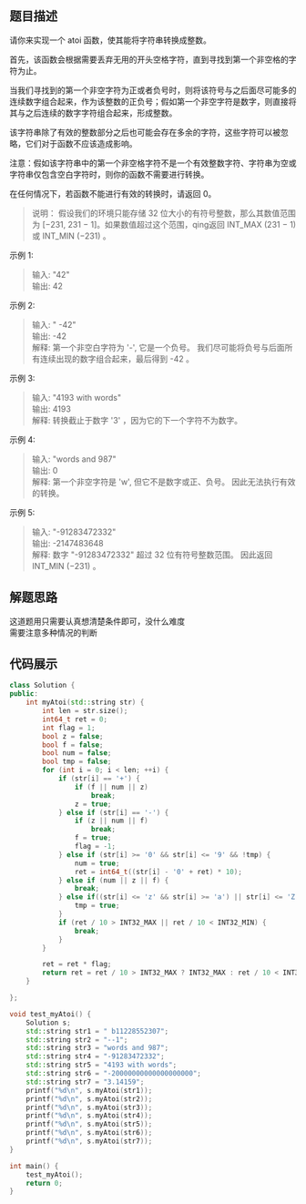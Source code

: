 ## 题目描述
请你来实现一个 atoi 函数，使其能将字符串转换成整数。

首先，该函数会根据需要丢弃无用的开头空格字符，直到寻找到第一个非空格的字符为止。

当我们寻找到的第一个非空字符为正或者负号时，则将该符号与之后面尽可能多的连续数字组合起来，作为该整数的正负号；假如第一个非空字符是数字，则直接将其与之后连续的数字字符组合起来，形成整数。

该字符串除了有效的整数部分之后也可能会存在多余的字符，这些字符可以被忽略，它们对于函数不应该造成影响。

注意：假如该字符串中的第一个非空格字符不是一个有效整数字符、字符串为空或字符串仅包含空白字符时，则你的函数不需要进行转换。

在任何情况下，若函数不能进行有效的转换时，请返回 0。

>说明：
假设我们的环境只能存储 32 位大小的有符号整数，那么其数值范围为 [−231,  231 − 1]。如果数值超过这个范围，qing返回  INT_MAX (231 − 1) 或 INT_MIN (−231) 。

示例 1:
>输入: "42"  
输出: 42  

示例 2:
>输入: "   -42"  
输出: -42  
解释: 第一个非空白字符为 '-', 它是一个负号。
     我们尽可能将负号与后面所有连续出现的数字组合起来，最后得到 -42 。
     
示例 3:
>输入: "4193 with words"  
输出: 4193  
解释: 转换截止于数字 '3' ，因为它的下一个字符不为数字。

示例 4:
> 输入: "words and 987"  
输出: 0  
解释: 第一个非空字符是 'w', 但它不是数字或正、负号。
     因此无法执行有效的转换。

示例 5:
> 输入: "-91283472332"  
输出: -2147483648  
解释: 数字 "-91283472332" 超过 32 位有符号整数范围。 
     因此返回 INT_MIN (−231) 。
## 解题思路
这道题用只需要认真想清楚条件即可，没什么难度   
需要注意多种情况的判断 

## 代码展示
```cpp
class Solution {
public:
    int myAtoi(std::string str) {
        int len = str.size();
        int64_t ret = 0;
        int flag = 1;
        bool z = false;
        bool f = false;
        bool num = false;
        bool tmp = false;
        for (int i = 0; i < len; ++i) {
            if (str[i] == '+') {
                if (f || num || z)
                    break;
                z = true;
            } else if (str[i] == '-') {
                if (z || num || f)
                    break;
                f = true;
                flag = -1;
            } else if (str[i] >= '0' && str[i] <= '9' && !tmp) {
                num = true;
                ret = int64_t((str[i] - '0' + ret) * 10);
            } else if (num || z || f) {
                break;
            } else if((str[i] <= 'z' && str[i] >= 'a') || str[i] <= 'Z' && str[i] >= 'A' || str[0] == '.'){
                tmp = true;
            }
            if (ret / 10 > INT32_MAX || ret / 10 < INT32_MIN) {
                break;
            }
        }

        ret = ret * flag;
        return ret = ret / 10 > INT32_MAX ? INT32_MAX : ret / 10 < INT32_MIN ? INT32_MIN : ret / 10;
    }

};

void test_myAtoi() {
    Solution s;
    std::string str1 = " b11228552307";
    std::string str2 = "--1";
    std::string str3 = "words and 987";
    std::string str4 = "-91283472332";
    std::string str5 = "4193 with words";
    std::string str6 = "-20000000000000000000";
    std::string str7 = "3.14159";
    printf("%d\n", s.myAtoi(str1));
    printf("%d\n", s.myAtoi(str2));
    printf("%d\n", s.myAtoi(str3));
    printf("%d\n", s.myAtoi(str4));
    printf("%d\n", s.myAtoi(str5));
    printf("%d\n", s.myAtoi(str6));
    printf("%d\n", s.myAtoi(str7));
}

int main() {
    test_myAtoi();
    return 0;
}
```